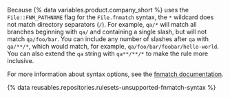 Because {% data variables.product.company_short %} uses the `File::FNM_PATHNAME` flag for the `File.fnmatch` syntax, the `*` wildcard does not match directory separators (`/`). For example, `qa/*` will match all branches beginning with `qa/` and containing a single slash, but will not match `qa/foo/bar`. You can include any number of slashes after `qa` with `qa/**/*`, which would match, for example, `qa/foo/bar/foobar/hello-world`. You can also extend the `qa` string with `qa**/**/*` to make the rule more inclusive.

For more information about syntax options, see the [fnmatch documentation](https://ruby-doc.org/core-2.5.1/File.html#method-c-fnmatch).

{% data reusables.repositories.rulesets-unsupported-fnmatch-syntax %}
